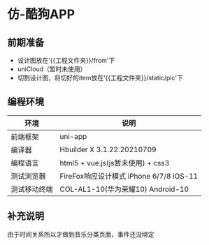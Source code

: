 # 仿-酷狗APP
## 前期准备
- 设计图放在'{{工程文件夹}}/from'下
- uniCloud（暂时未使用）
- 切割设计图，将切好的item放在'{{工程文件夹}}/static/pic'下

## 编程环境
|  环境   | 说明  |
|  ----  | ----  |
| 前端框架  | uni-app |
| 编译器  | Hbuilder X 3.1.22.20210709 |
| 编程语言  | html5 + vue.js(js暂未使用) + css3 |
| 测试浏览器  | FireFox响应设计模式   iPhone 6/7/8   iOS-11 |
| 测试移动终端  | COL-AL1-10(华为荣耀10)  Android-10|

## 补充说明
由于时间关系所以才做到音乐分类页面，事件还没绑定